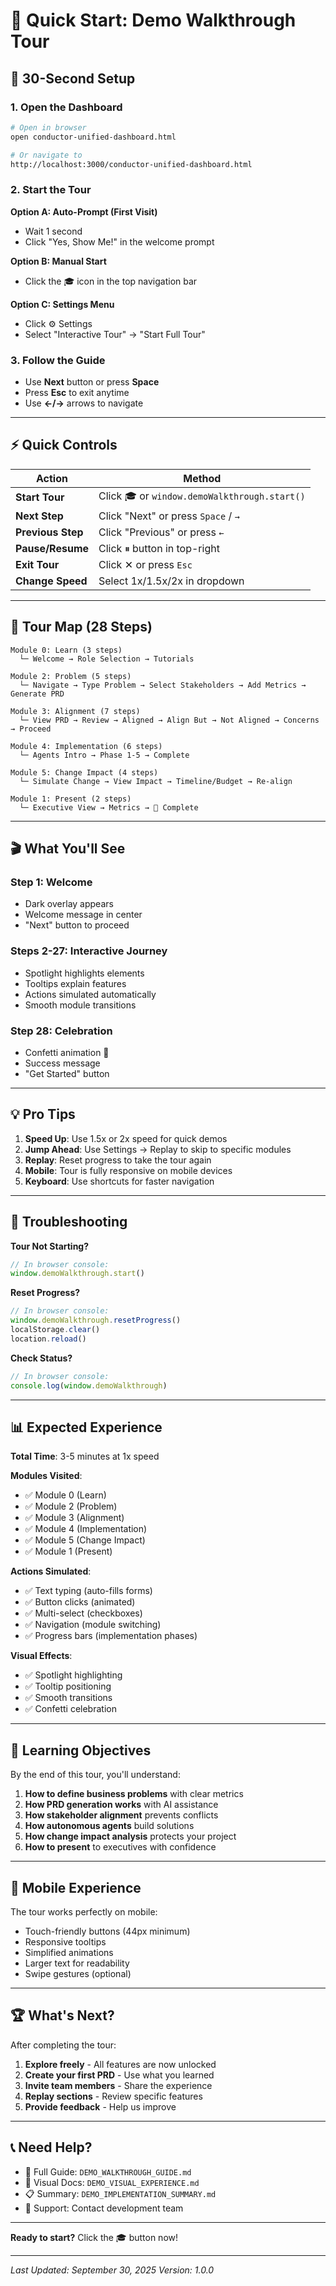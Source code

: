 # 🎯 Quick Start: Demo Walkthrough Tour

## 🚀 30-Second Setup

### 1. Open the Dashboard
```bash
# Open in browser
open conductor-unified-dashboard.html

# Or navigate to
http://localhost:3000/conductor-unified-dashboard.html
```

### 2. Start the Tour

**Option A: Auto-Prompt (First Visit)**
- Wait 1 second
- Click "Yes, Show Me!" in the welcome prompt

**Option B: Manual Start**
- Click the 🎓 icon in the top navigation bar

**Option C: Settings Menu**
- Click ⚙️ Settings
- Select "Interactive Tour" → "Start Full Tour"

### 3. Follow the Guide
- Use **Next** button or press **Space**
- Press **Esc** to exit anytime
- Use **←/→** arrows to navigate

---

## ⚡ Quick Controls

| Action | Method |
|--------|--------|
| **Start Tour** | Click 🎓 or `window.demoWalkthrough.start()` |
| **Next Step** | Click "Next" or press `Space` / `→` |
| **Previous Step** | Click "Previous" or press `←` |
| **Pause/Resume** | Click ⏸ button in top-right |
| **Exit Tour** | Click ✕ or press `Esc` |
| **Change Speed** | Select 1x/1.5x/2x in dropdown |

---

## 📍 Tour Map (28 Steps)

```
Module 0: Learn (3 steps)
  └─ Welcome → Role Selection → Tutorials

Module 2: Problem (5 steps)
  └─ Navigate → Type Problem → Select Stakeholders → Add Metrics → Generate PRD

Module 3: Alignment (7 steps)
  └─ View PRD → Review → Aligned → Align But → Not Aligned → Concerns → Proceed

Module 4: Implementation (6 steps)
  └─ Agents Intro → Phase 1-5 → Complete

Module 5: Change Impact (4 steps)
  └─ Simulate Change → View Impact → Timeline/Budget → Re-align

Module 1: Present (2 steps)
  └─ Executive View → Metrics → 🎉 Complete
```

---

## 🎬 What You'll See

### Step 1: Welcome
- Dark overlay appears
- Welcome message in center
- "Next" button to proceed

### Steps 2-27: Interactive Journey
- Spotlight highlights elements
- Tooltips explain features
- Actions simulated automatically
- Smooth module transitions

### Step 28: Celebration
- Confetti animation 🎉
- Success message
- "Get Started" button

---

## 💡 Pro Tips

1. **Speed Up**: Use 1.5x or 2x speed for quick demos
2. **Jump Ahead**: Use Settings → Replay to skip to specific modules
3. **Replay**: Reset progress to take the tour again
4. **Mobile**: Tour is fully responsive on mobile devices
5. **Keyboard**: Use shortcuts for faster navigation

---

## 🔧 Troubleshooting

**Tour Not Starting?**
```javascript
// In browser console:
window.demoWalkthrough.start()
```

**Reset Progress?**
```javascript
// In browser console:
window.demoWalkthrough.resetProgress()
localStorage.clear()
location.reload()
```

**Check Status?**
```javascript
// In browser console:
console.log(window.demoWalkthrough)
```

---

## 📊 Expected Experience

**Total Time**: 3-5 minutes at 1x speed

**Modules Visited**:
- ✅ Module 0 (Learn)
- ✅ Module 2 (Problem)
- ✅ Module 3 (Alignment)
- ✅ Module 4 (Implementation)
- ✅ Module 5 (Change Impact)
- ✅ Module 1 (Present)

**Actions Simulated**:
- ✅ Text typing (auto-fills forms)
- ✅ Button clicks (animated)
- ✅ Multi-select (checkboxes)
- ✅ Navigation (module switching)
- ✅ Progress bars (implementation phases)

**Visual Effects**:
- ✅ Spotlight highlighting
- ✅ Tooltip positioning
- ✅ Smooth transitions
- ✅ Confetti celebration

---

## 🎯 Learning Objectives

By the end of this tour, you'll understand:

1. **How to define business problems** with clear metrics
2. **How PRD generation works** with AI assistance
3. **How stakeholder alignment** prevents conflicts
4. **How autonomous agents** build solutions
5. **How change impact analysis** protects your project
6. **How to present** to executives with confidence

---

## 📱 Mobile Experience

The tour works perfectly on mobile:
- Touch-friendly buttons (44px minimum)
- Responsive tooltips
- Simplified animations
- Larger text for readability
- Swipe gestures (optional)

---

## 🏆 What's Next?

After completing the tour:

1. **Explore freely** - All features are now unlocked
2. **Create your first PRD** - Use what you learned
3. **Invite team members** - Share the experience
4. **Replay sections** - Review specific features
5. **Provide feedback** - Help us improve

---

## 📞 Need Help?

- 📖 Full Guide: `DEMO_WALKTHROUGH_GUIDE.md`
- 🎨 Visual Docs: `DEMO_VISUAL_EXPERIENCE.md`
- 📋 Summary: `DEMO_IMPLEMENTATION_SUMMARY.md`
- 💬 Support: Contact development team

---

**Ready to start?** Click the 🎓 button now!

---

*Last Updated: September 30, 2025*
*Version: 1.0.0*

